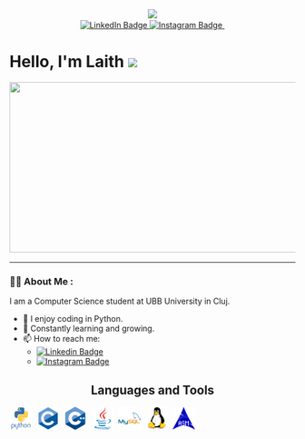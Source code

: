 <div id="header" align="center">
  <img src="https://media.giphy.com/media/xBTSwCTFkgfcdTjHMz/giphy.gif" width="100"/>
</div>
<div id="badges" align="center">
    <a href="https://linkedin.com/in/laith-haj-107829339/">
      <img src="https://img.shields.io/badge/LinkedIn-blue?style=for-the-badge&logo=linkedin&logoColor=white" alt="LinkedIn Badge"/>
    </a>
    <a href="https://www.instagram.com/1.vnzz/profilecard/?igsh=MTBieDZ5cjEwaXRkMQ==">
      <img src="https://img.shields.io/badge/Instagram-purple?style=for-the-badge&logo=instagram&logoColor=white" alt="Instagram Badge"/>
    </a>
    <img src="https://komarev.com/ghpvc/?username=Laith&style=flat-square&color=blue" alt=""/>
</div>
<h1>
    Hello, I'm Laith
    <img src="https://media.giphy.com/media/hvRJCLFzcasrR4ia7z/giphy.gif" width="30px"/>
</h1>
<div align="center">
    <img src="https://media.giphy.com/media/dWesBcTLavkZuG35MI/giphy.gif" width="600" height="300"/>
</div>

---

### :man_student: About Me :
I am a Computer Science student at UBB University in Cluj.  
- :snake: I enjoy coding in Python.  
- :seedling: Constantly learning and growing.  
- :mailbox: How to reach me:  
  - [![Linkedin Badge](https://img.shields.io/badge/LinkedIn-blue?style=flat&logo=Linkedin&logoColor=white)](https://linkedin.com/in/laith-haj-107829339/)  
  - [![Instagram Badge](https://img.shields.io/badge/Instagram-purple?style=flat&logo=instagram&logoColor=white)](https://www.instagram.com/1.vnzz/profilecard/?igsh=MTBieDZ5cjEwaXRkMQ==)

<div>
    <h2 align="center">Languages and Tools</h2>
    <img src="https://github.com/devicons/devicon/blob/master/icons/python/python-original-wordmark.svg" title="Python" alt="Python" width="40" height="40"/>&nbsp;
    <img src="https://github.com/devicons/devicon/blob/master/icons/c/c-original.svg" title="C" alt="C" width="40" height="40"/>&nbsp;
    <img src="https://github.com/devicons/devicon/blob/master/icons/cplusplus/cplusplus-original.svg" title="C++" alt="C++" width="40" height="40"/>&nbsp;
    <img src="https://github.com/devicons/devicon/blob/master/icons/java/java-original.svg" title="Java" alt="Java" width="40" height="40"/>&nbsp;
    <img src="https://github.com/devicons/devicon/blob/master/icons/mysql/mysql-original-wordmark.svg" title="Microsoft SQL" alt="Microsoft SQL" width="40" height="40"/>&nbsp;
    <img src="https://github.com/devicons/devicon/blob/master/icons/linux/linux-original.svg" title="Linux" alt="Linux" width="40" height="40"/>&nbsp;
    <img src="https://github.com/devicons/devicon/blob/master/icons/assembly/assembly-original.svg" title="Assembly" alt="Assembly" width="40" height="40"/>&nbsp;
</div>
